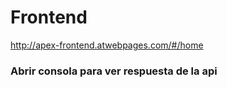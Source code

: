 # Frontend

http://apex-frontend.atwebpages.com/#/home

### Abrir consola para ver respuesta de la api
